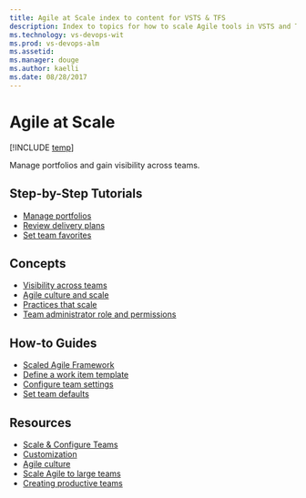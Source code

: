 ```yaml
---
title: Agile at Scale index to content for VSTS & TFS
description: Index to topics for how to scale Agile tools in VSTS and Team Foundation Server (TFS)  
ms.technology: vs-devops-wit
ms.prod: vs-devops-alm
ms.assetid: 
ms.manager: douge
ms.author: kaelli
ms.date: 08/28/2017
---
```


# Agile at Scale  

[!INCLUDE [temp](../_shared/version-vsts-tfs-all-versions.md)]

Manage portfolios and gain visibility across teams. 

## Step-by-Step Tutorials

- [Manage portfolios](portfolio-management.md)
- [Review delivery plans](review-team-plans.md) 
- [Set team favorites](../../collaborate/set-favorites.md?toc=/vsts/work/scale/toc.json&bc=/vsts/work/scale/breadcrumb/toc.json)  

## Concepts 
       
- [Visibility across teams](visibility-across-teams.md)   
- [Agile culture and scale](agile-culture.md)   
- [Practices that scale](practices-that-scale.md)  
- [Team administrator role and permissions](team-administrator-permissions.md)

## How-to Guides
- [Scaled Agile Framework](scaled-agile-framework.md)   
- [Define a work item template](../backlogs/work-item-template.md?toc=/vsts/work/scale/toc.json&bc=/vsts/work/scale/breadcrumb/toc.json)
- [Configure team settings](manage-team-assets.md) 
- [Set team defaults](set-team-defaults.md) 


## Resources  
- [Scale & Configure Teams](../../teams/index.md)
- [Customization](../customize/index.md)
- [Agile culture](https://www.visualstudio.com/learn/agile-culture/)  
- [Scale Agile to large teams](https://www.visualstudio.com/learn/scale-agile-large-teams/)  
- [Creating productive teams](https://www.visualstudio.com/learn/productive-teams/)    
